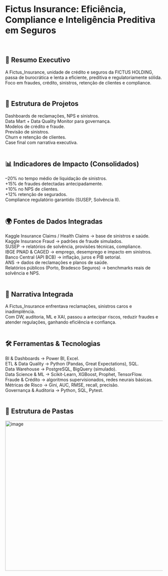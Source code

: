 # Fictus Insurance: Eficiência, Compliance e Inteligência Preditiva em Seguros
</br>

## 🎯 Resumo Executivo
A Fictus_Insurance, unidade de crédito e seguros da FICTUS HOLDING, passa de burocrática e lenta a eficiente, preditiva e regulatoriamente sólida.  
Foco em fraudes, crédito, sinistros, retenção de clientes e compliance.  
</br>

## 🧩 Estrutura de Projetos  
Dashboards de reclamações, NPS e sinistros.  
Data Mart + Data Quality Monitor para governança.  
Modelos de crédito e fraude.  
Previsão de sinistros.  
Churn e retenção de clientes.  
Case final com narrativa executiva.  
</br>

## 📊 Indicadores de Impacto (Consolidados)  
–20% no tempo médio de liquidação de sinistros.  
+15% de fraudes detectadas antecipadamente.  
+10% no NPS de clientes.  
+12% retenção de segurados.  
Compliance regulatório garantido (SUSEP, Solvência II).  
</br>

## 🌍 Fontes de Dados Integradas  
Kaggle Insurance Claims / Health Claims → base de sinistros e saúde.  
Kaggle Insurance Fraud → padrões de fraude simulados.  
SUSEP → relatórios de solvência, provisões técnicas, compliance.  
IBGE PNAD & CAGED → emprego, desemprego e impacto em sinistros.  
Banco Central (API BCB) → inflação, juros e PIB setorial.  
ANS → dados de reclamações e planos de saúde.  
Relatórios públicos (Porto, Bradesco Seguros) → benchmarks reais de solvência e NPS.  
</br>

## 📖 Narrativa Integrada  
A Fictus_Insurance enfrentava reclamações, sinistros caros e inadimplência.  
Com DW, auditoria, ML e XAI, passou a antecipar riscos, reduzir fraudes e atender regulações, ganhando eficiência e confiança.  
</br>

## 🛠️ Ferramentas & Tecnologias  
BI & Dashboards → Power BI, Excel.  
ETL & Data Quality → Python (Pandas, Great Expectations), SQL.  
Data Warehouse → PostgreSQL, BigQuery (simulado).  
Data Science & ML → Scikit-Learn, XGBoost, Prophet, TensorFlow.  
Fraude & Crédito → algoritmos supervisionados, redes neurais básicas.  
Métricas de Risco → Gini, AUC, RMSE, recall, precisão.  
Governança & Auditoria → Python, SQL, Pytest.  
</br>

## 📂 Estrutura de Pastas
<img width="951" height="480" alt="image" src="https://github.com/user-attachments/assets/06b9d05b-69c8-4170-a92b-8229d4289100" />

